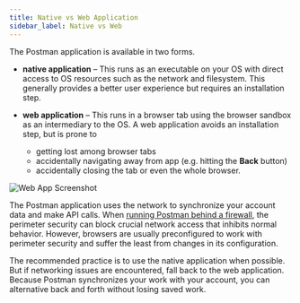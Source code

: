 ```yaml
---
title: Native vs Web Application
sidebar_label: Native vs Web
---
```


The Postman application is available in two forms.

* __native application__ – This runs as an executable on your
  OS with direct access to OS resources such as the network
  and filesystem.  This generally provides a better user
  experience but requires an installation step.

* __web application__ – This runs in a browser tab using the
  browser sandbox as an intermediary to the OS.  A web
  application avoids an installation step, but is prone to

  - getting lost among browser tabs
  - accidentally navigating away from app (e.g. hitting 
    the **Back** button)
  - accidentally closing the tab or even the whole browser.

![Web App Screenshot](/postman/appBrowser.png)

The Postman application uses the network to synchronize your
account data and make API calls.  When
[running Postman behind a firewall](https://learning.postman.com/docs/getting-started/installation-and-updates/#using-postman-behind-a-firewall),
the perimeter security can block crucial network access that
inhibits normal behavior.  However, browsers are usually
preconfigured to work with perimeter security and suffer the
least from changes in its configuration.

The recommended practice is to use the native application when
possible.  But if networking issues are encountered, fall back
to the web application.  Because Postman synchronizes your work
with your account, you can alternative back and forth without
losing saved work.
